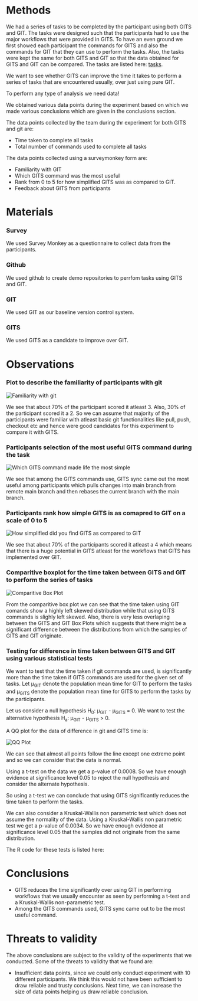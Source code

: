 # Methods

We had a series of tasks to be completed by the participant using both GITS and GIT. The tasks were designed such that the participants had to use the major workflows that were provided in GITS. To have an even ground we first showed each participant the commands for GITS and also the commands for GIT that they can use to perform the tasks. Also, the tasks were kept the same for both GITS and GIT so that the data obtained for GITS and GIT can be compared. The tasks are listed here: [tasks](https://github.com/Shahil98/GITS/blob/master/Experiment_Materials.md).

We want to see whether GITS can improve the time it takes to perform a series of tasks that are encountered usually, over just using pure GIT. 

To perform any type of analysis we need data!

We obtained various data points during the experiment based on which we made various conclusions which are given in the conclusions section.

The data points collected by the team during thr experiment for both GITS and git are:

- Time taken to complete all tasks
- Total number of commands used to complete all tasks

The data points collected using a surveymonkey form are:

- Familiarity with GIT
- Which GITS command was the most useful
- Rank from 0 to 5 for how simplified GITS was as compared to GIT.
- Feedback about GITS from participants

# Materials

### Survey 

We used Survey Monkey as a questionnaire to collect data from the participants.

### Github

We used github to create demo repositories to perrfom tasks using GITS and GIT.

### GIT

We used GIT as our baseline version control system.

### GITS

We used GITS as a candidate to improve over GIT.

# Observations

### Plot to describe the familiarity of participants with git
![Familiarity with git](https://raw.githubusercontent.com/Shahil98/GITS/master/Plots/Familiarity%20with%20git.png)

We see that about 70% of the participant scored it atleast 3. Also, 30% of the participant scored it a 2. So we can assume that majority of the participants were familiar with atleast basic git functionalities like pull, push, checkout etc and hence were good candidates for this experiment to compare it with GITS.

### Participants selection of the most useful GITS command during the task 
![Which GITS command made life the most simple](https://raw.githubusercontent.com/Shahil98/GITS/master/Plots/Which%20GITS%20command%20is%20more%20useful.png)

We see that among the GITS commands use, GITS sync came out the most useful among participants which pulls changes into main branch from remote main branch and then rebases the current branch with the main branch.

### Participants rank how simple GITS is as comapred to GIT on a scale of 0 to 5 
![How simplified did you find GITS as compared to GIT](https://raw.githubusercontent.com/Shahil98/GITS/master/Plots/How%20simplified%20did%20you%20find%20GITS%20as%20compared%20to%20GIT.png)

We see that about 70% of the participants scored it atleast a 4 which means that there is a huge potential in GITS atleast for the workflows that GITS has implemented over GIT. 

### Comparitive boxplot for the time taken between GITS and GIT to perform the series of tasks

![Comparitive Box Plot](https://github.com/Shahil98/GITS/blob/master/Plots/Comparitive%20Boxplots.jpeg)

From the comparitive box plot we can see that the time taken using GIT comands show a highly left skewed distribution while that using GITS commands is slighly left skewed. Also, there is very less overlaping between the GITS and GIT Box Plots which suggests that there might be a significant difference between the distributions from which the samples of GITS and GIT originate.

### Testing for difference in time taken between GITS and GIT using various statistical tests

We want to test that the time taken if git commands are used, is significantly more than the time taken if GITS commands are used for the given set of tasks. Let &mu;<sub>GIT</sub> denote the population mean time for GIT to perform the tasks and &mu;<sub>GITS</sub> denote the population mean time for GITS to perform the tasks by the participants. 

Let us consider a null hypothesis H<sub>0</sub>: &mu;<sub>GIT</sub> - &mu;<sub>GITS</sub> = 0. We want to test the alternative hypothesis H<sub>a</sub>: &mu;<sub>GIT</sub> - &mu;<sub>GITS</sub> > 0.

A QQ plot for the data of difference in git and GITS time is:

![QQ Plot](https://github.com/Shahil98/GITS/blob/master/Plots/QQPlot.jpeg)

We can see that almost all points follow the line except one extreme point and so we can consider that the data is normal.

Using a t-test on the data we get a p-value of 0.0008. So we have enough evidence at significance level 0.05 to reject the null hypothesis and consider the alternate hypothesis.

So using a t-test we can conclude that using GITS significantly reduces the time taken to perform the tasks.

We can also consider a Kruskal-Wallis non parametric test which does not assume the normality of the data. Using a Kruskal-Wallis non parametric test we get a p-value of 0.0034. So we have enough evidence at significance level 0.05 that the samples did not originate from the same distribution.

The R code for these tests is listed here:  

# Conclusions
- GITS reduces the time significantly over using GIT in performing workflows that we usually encounter as seen by performing a t-test and a Kruskal-Wallis non-parametric test.
- Among the GITS commands used, GITS sync came out to be the most useful command. 
# Threats to validity
The above conclusions are subject to the validity of the experiments that we conducted. Some of the threats to validity that we found are:  
- Insufficient data points, since we could only conduct experiment with 10 different participants. We think this would not have been sufficient to draw reliable and trusty conclusions. Next time, we can increase the size of data points helping us draw reliable conclusion.
